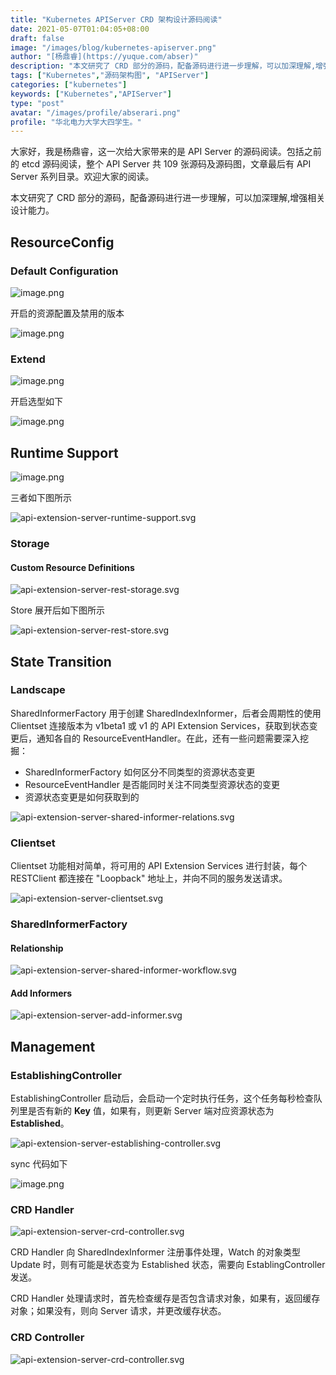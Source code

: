 ```yaml
---
title: "Kubernetes APIServer CRD 架构设计源码阅读"
date: 2021-05-07T01:04:05+08:00
draft: false
image: "/images/blog/kubernetes-apiserver.png"
author: "[杨鼎睿](https://yuque.com/abser)"
description: "本文研究了 CRD 部分的源码，配备源码进行进一步理解，可以加深理解,增强相关设计能力。"
tags: ["Kubernetes","源码架构图", "APIServer"]
categories: ["kubernetes"]
keywords: ["Kubernetes","APIServer"]
type: "post"
avatar: "/images/profile/abserari.png"
profile: "华北电力大学大四学生。"
---
```


大家好，我是杨鼎睿，这一次给大家带来的是 API Server 的源码阅读。包括之前的 etcd 源码阅读，整个 API Server 共 109 张源码及源码图，文章最后有 API Server 系列目录。欢迎大家的阅读。

本文研究了 CRD 部分的源码，配备源码进行进一步理解，可以加深理解,增强相关设计能力。
<a name="xf3LO"></a>
## ResourceConfig
<a name="QYCr2"></a>
### Default Configuration
![image.png](60.png)

开启的资源配置及禁用的版本

![image.png](61.png)
<a name="LOxzI"></a>
### Extend
![image.png](62.png)

开启选型如下

![image.png](63.png)
<a name="NhBCq"></a>
## Runtime Support
![image.png](64.png)

三者如下图所示

![api-extension-server-runtime-support.svg](65.png)
<a name="DLVy2"></a>
### Storage
<a name="jQwIO"></a>
#### Custom Resource Definitions
![api-extension-server-rest-storage.svg](66.png)

Store 展开后如下图所示

![api-extension-server-rest-store.svg](67.png)
<a name="MybMk"></a>
## State Transition
<a name="GIGk4"></a>
### Landscape
SharedInformerFactory 用于创建 SharedIndexInformer，后者会周期性的使用 Clientset 连接版本为 v1beta1 或 v1 的 API Extension Services，获取到状态变更后，通知各自的 ResourceEventHandler。在此，还有一些问题需要深入挖掘：

- SharedInformerFactory 如何区分不同类型的资源状态变更
- ResourceEventHandler 是否能同时关注不同类型资源状态的变更
- 资源状态变更是如何获取到的

![api-extension-server-shared-informer-relations.svg](68.png)
<a name="igKGO"></a>
### Clientset
Clientset 功能相对简单，将可用的 API Extension Services 进行封装，每个 RESTClient 都连接在 "Loopback" 地址上，并向不同的服务发送请求。

![api-extension-server-clientset.svg](69.png)
<a name="cztie"></a>
### SharedInformerFactory
<a name="dmGqy"></a>
#### Relationship
![api-extension-server-shared-informer-workflow.svg](70.png)
<a name="rPiVD"></a>
#### Add Informers
![api-extension-server-add-informer.svg](71.png)
<a name="UxEsp"></a>
## Management
<a name="8yLAq"></a>
### EstablishingController
EstablishingController 启动后，会启动一个定时执行任务，这个任务每秒检查队列里是否有新的 **Key** 值，如果有，则更新 Server 端对应资源状态为 **Established**。

![api-extension-server-establishing-controller.svg](72.png)

sync 代码如下

![image.png](73.png)
<a name="d5OMP"></a>
### CRD Handler
![api-extension-server-crd-controller.svg](74.png)

CRD Handler 向 SharedIndexInformer 注册事件处理，Watch 的对象类型 Update 时，则有可能是状态变为 Established 状态，需要向 EstablingController 发送。

CRD Handler 处理请求时，首先检查缓存是否包含请求对象，如果有，返回缓存对象；如果没有，则向 Server 请求，并更改缓存状态。
<a name="cUXkp"></a>
### CRD Controller
![api-extension-server-crd-controller.svg](75.png)
